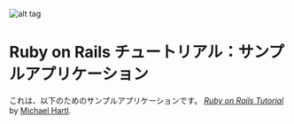 ![alt tag](https://circleci.com/gh/kwgch/sample_app.png?circle-token=7de96299e4cad436bc7171e8a4c659ddc4e59375)

# Ruby on Rails チュートリアル：サンプルアプリケーション

これは、以下のためのサンプルアプリケーションです。
[*Ruby on Rails Tutorial*](http://railstutorial.jp/)
by [Michael Hartl](http://michaelhartl.com/).
